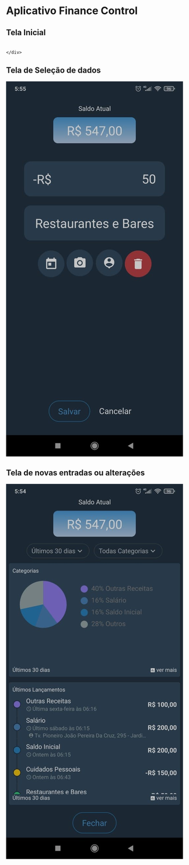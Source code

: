 # Aplicativo Finance Control


## Tela Inicial

<div align="center'>
<img src="https://github.com/AdilsonBND/aplicativoFinanceControl/blob/main/Screens%20App/main.png" width="25%"/>
                                                                                                            
                                                                                                              </div>
## Tela de Seleção de dados

![Tela Report](https://github.com/AdilsonBND/aplicativoFinanceControl/blob/main/Screens%20App/newEntry.png)

## Tela de novas entradas ou alterações

![Tela NewEntry](https://github.com/AdilsonBND/aplicativoFinanceControl/blob/main/Screens%20App/report.png)




